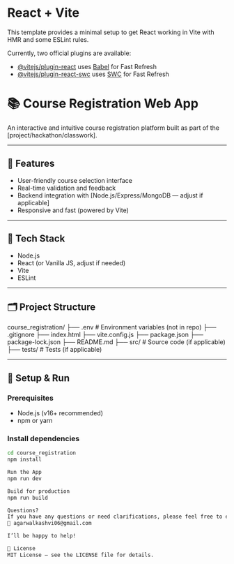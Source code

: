 # React + Vite

This template provides a minimal setup to get React working in Vite with HMR and some ESLint rules.

Currently, two official plugins are available:

- [@vitejs/plugin-react](https://github.com/vitejs/vite-plugin-react/blob/main/packages/plugin-react/README.md) uses [Babel](https://babeljs.io/) for Fast Refresh
- [@vitejs/plugin-react-swc](https://github.com/vitejs/vite-plugin-react-swc) uses [SWC](https://swc.rs/) for Fast Refresh

# 📚 Course Registration Web App

An interactive and intuitive course registration platform built as part of the [project/hackathon/classwork].

---

## 🚀 Features
- User-friendly course selection interface
- Real-time validation and feedback
- Backend integration with [Node.js/Express/MongoDB — adjust if applicable]
- Responsive and fast (powered by Vite)

---

## 🧰 Tech Stack
- Node.js
- React (or Vanilla JS, adjust if needed)
- Vite
- ESLint

---

## 🗂️ Project Structure

course_registration/
├── .env # Environment variables (not in repo)
├── .gitignore
├── index.html
├── vite.config.js
├── package.json
├── package-lock.json
├── README.md
├── src/ # Source code (if applicable)
├── tests/ # Tests (if applicable)


---

## 🧪 Setup & Run

### Prerequisites
- Node.js (v16+ recommended)
- npm or yarn

### Install dependencies
```bash
cd course_registration
npm install

Run the App
npm run dev

Build for production
npm run build

Questions?
If you have any questions or need clarifications, please feel free to email me at:
📧 agarwalkashvi06@gmail.com

I’ll be happy to help!

📄 License
MIT License — see the LICENSE file for details.
